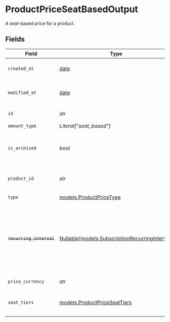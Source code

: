 # ProductPriceSeatBasedOutput

A seat-based price for a product.


## Fields

| Field                                                                                                                   | Type                                                                                                                    | Required                                                                                                                | Description                                                                                                             |
| ----------------------------------------------------------------------------------------------------------------------- | ----------------------------------------------------------------------------------------------------------------------- | ----------------------------------------------------------------------------------------------------------------------- | ----------------------------------------------------------------------------------------------------------------------- |
| `created_at`                                                                                                            | [date](https://docs.python.org/3/library/datetime.html#date-objects)                                                    | :heavy_check_mark:                                                                                                      | Creation timestamp of the object.                                                                                       |
| `modified_at`                                                                                                           | [date](https://docs.python.org/3/library/datetime.html#date-objects)                                                    | :heavy_check_mark:                                                                                                      | Last modification timestamp of the object.                                                                              |
| `id`                                                                                                                    | *str*                                                                                                                   | :heavy_check_mark:                                                                                                      | The ID of the price.                                                                                                    |
| `amount_type`                                                                                                           | *Literal["seat_based"]*                                                                                                 | :heavy_check_mark:                                                                                                      | N/A                                                                                                                     |
| `is_archived`                                                                                                           | *bool*                                                                                                                  | :heavy_check_mark:                                                                                                      | Whether the price is archived and no longer available.                                                                  |
| `product_id`                                                                                                            | *str*                                                                                                                   | :heavy_check_mark:                                                                                                      | The ID of the product owning the price.                                                                                 |
| `type`                                                                                                                  | [models.ProductPriceType](../models/productpricetype.md)                                                                | :heavy_check_mark:                                                                                                      | N/A                                                                                                                     |
| ~~`recurring_interval`~~                                                                                                | [Nullable[models.SubscriptionRecurringInterval]](../models/subscriptionrecurringinterval.md)                            | :heavy_check_mark:                                                                                                      | : warning: ** DEPRECATED **: This will be removed in a future release, please migrate away from it as soon as possible. |
| `price_currency`                                                                                                        | *str*                                                                                                                   | :heavy_check_mark:                                                                                                      | The currency.                                                                                                           |
| `seat_tiers`                                                                                                            | [models.ProductPriceSeatTiers](../models/productpriceseattiers.md)                                                      | :heavy_check_mark:                                                                                                      | List of pricing tiers for seat-based pricing.                                                                           |